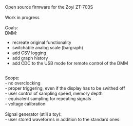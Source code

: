 Open source firmware for the Zoyi ZT-703S <br />
<br />
Work in progress <br />
 <br />
Goals: <br />
DMM: <br />
- recreate original functionality <br />
- switchable analog scale (bargraph) <br />
- add CSV logging <br />
- add graph history <br />
- add CDC to the USB mode for remote control of the DMM <br />
 <br />
Scope: <br />
- no overclocking <br />
- proper triggering, even if the display has to be swithed off <br />
- user control of sampling speed, memory depth <br />
- equivalent sampling for repeating signals <br />
- voltage calibration <br />
 <br />
Signal generator (still a toy): <br />
- user stored waveforms in addition to the standard ones <br />

